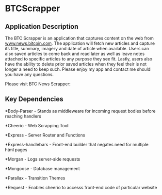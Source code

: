 # BTCScrapper

## Application Description
The BTC Scrapper is an application that captures content on the web from www.news.bitcoin.com. The application will fetch new articles and capture its title, summary, imagery and date of article when available. Users can also saved articles to come back and read later as well as leave notes attached to specific articles to any purpose they see fit. Lastly, users also have the ability to delete prior saved articles when they feel their is not longer a need to keep such. Please enjoy my app and contact me should you have any questions. 

Please visit BTC News Scrapper: 

## Key Dependencies
  *Body-Parser - Stands as middleweare for incoming request bodies before reaching handlers
  
  *Cheerio - Web Scrapping Tool
  
  *Express - Server Router and Functions
  
  *Express-handlebars - Front-end builder that negates need for multiple html pages
  
  *Morgan - Logs server-side requests
  
  *Mongoose - Database management
  
  *Parallax - Transition Themes
  
  *Request - Enables cheerio to accesss front-end code of particular website
  

